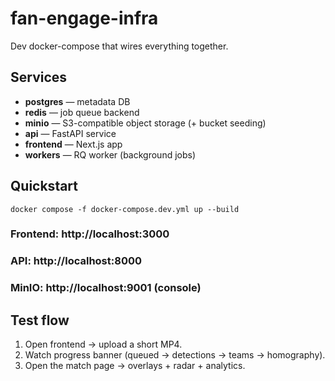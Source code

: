 # fan-engage-infra

Dev docker-compose that wires everything together.

## Services
- **postgres** — metadata DB
- **redis** — job queue backend
- **minio** — S3-compatible object storage (+ bucket seeding)
- **api** — FastAPI service
- **frontend** — Next.js app
- **workers** — RQ worker (background jobs)

## Quickstart
```
docker compose -f docker-compose.dev.yml up --build
```
### Frontend: http://localhost:3000
### API: http://localhost:8000
### MinIO: http://localhost:9001 (console)


## Test flow
1) Open frontend → upload a short MP4.
2) Watch progress banner (queued → detections → teams → homography).
3) Open the match page → overlays + radar + analytics.
